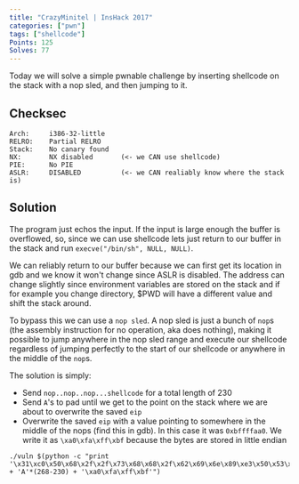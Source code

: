 ```yaml
---
title: "CrazyMinitel | InsHack 2017"
categories: ["pwn"]
tags: ["shellcode"]
Points: 125
Solves: 77
---
```


Today we will solve a simple pwnable challenge by inserting shellcode on the stack with a nop sled, and then jumping to it.

## Checksec
```
Arch:     i386-32-little
RELRO:    Partial RELRO
Stack:    No canary found
NX:       NX disabled       (<- we CAN use shellcode)
PIE:      No PIE
ASLR:     DISABLED          (<- we CAN realiably know where the stack is)
```

## Solution
The program just echos the input. If the input is large enough the buffer is overflowed, so, since we can use shellcode lets just return to our buffer in the stack and run `execve("/bin/sh", NULL, NULL)`.

We can reliably return to our buffer because we can first get its location in gdb and we know it won't change since ASLR is disabled. The address can change slightly since environment variables are stored on the stack and if for example you change directory, $PWD will have a different value and shift the stack around.

To bypass this we can use a `nop sled`. A nop sled is just a bunch of `nop`s (the assembly instruction for no operation, aka does nothing), making it possible to jump anywhere in the nop sled range and execute our shellcode regardless of jumping perfectly to the start of our shellcode or anywhere in the middle of the `nop`s.

The solution is simply:
 - Send `nop..nop..nop...shellcode` for a total length of 230
 - Send `A`'s to pad until we get to the point on the stack where we are about to overwrite the saved `eip`
 - Overwrite the saved `eip` with a value pointing to somewhere in the middle of the nops (find this in gdb). In this case it was `0xbffffaa0`. We write it as `\xa0\xfa\xff\xbf` because the bytes are stored in little endian

```
./vuln $(python -c "print '\x31\xc0\x50\x68\x2f\x2f\x73\x68\x68\x2f\x62\x69\x6e\x89\xe3\x50\x53\x89\xe1\xb0\x0b\xcd\x80'.rjust(230,'\x90') + 'A'*(268-230) + '\xa0\xfa\xff\xbf'")
```